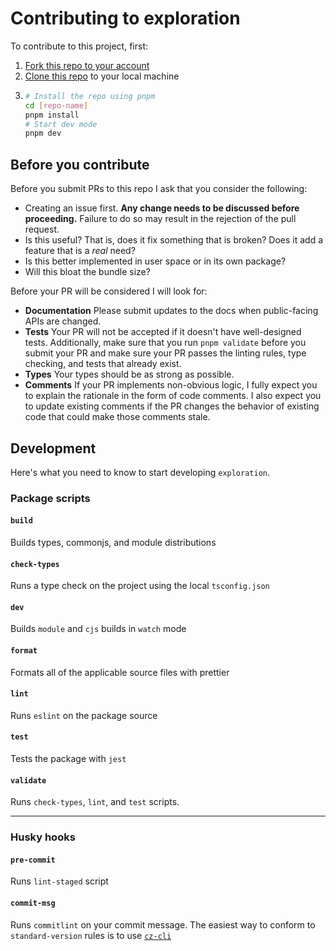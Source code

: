 # Contributing to exploration

To contribute to this project, first:

1. [Fork this repo to your account](https://docs.github.com/en/github/getting-started-with-github/fork-a-repo)
2. [Clone this repo](https://docs.github.com/en/github/creating-cloning-and-archiving-repositories/cloning-a-repository) to your local machine
3. ```sh
   # Install the repo using pnpm
   cd [repo-name]
   pnpm install
   # Start dev mode
   pnpm dev
   ```

## Before you contribute

Before you submit PRs to this repo I ask that you consider the following:

- Creating an issue first. **Any change needs to be discussed before proceeding.** Failure to do so may result in the rejection of the pull request.
- Is this useful? That is, does it fix something that is broken? Does it add a feature that is a _real_ need?
- Is this better implemented in user space or in its own package?
- Will this bloat the bundle size?

Before your PR will be considered I will look for:

- **Documentation** Please submit updates to the docs when public-facing APIs are changed.
- **Tests** Your PR will not be accepted if it doesn't have well-designed tests. Additionally, make sure
  that you run `pnpm validate` before you submit your PR and make sure your PR passes the linting rules,
  type checking, and tests that already exist.
- **Types** Your types should be as strong as possible.
- **Comments** If your PR implements non-obvious logic, I fully expect you to explain the rationale in
  the form of code comments. I also expect you to update existing comments if the PR changes the behavior
  of existing code that could make those comments stale.

## Development

Here's what you need to know to start developing `exploration`.

### Package scripts

#### `build`

Builds types, commonjs, and module distributions

#### `check-types`

Runs a type check on the project using the local `tsconfig.json`

#### `dev`

Builds `module` and `cjs` builds in `watch` mode

#### `format`

Formats all of the applicable source files with prettier

#### `lint`

Runs `eslint` on the package source

#### `test`

Tests the package with `jest`

#### `validate`

Runs `check-types`, `lint`, and `test` scripts.

---

### Husky hooks

#### `pre-commit`

Runs `lint-staged` script

#### `commit-msg`

Runs `commitlint` on your commit message. The easiest way
to conform to `standard-version` rules is to use [`cz-cli`](https://github.com/commitizen/cz-cli)
